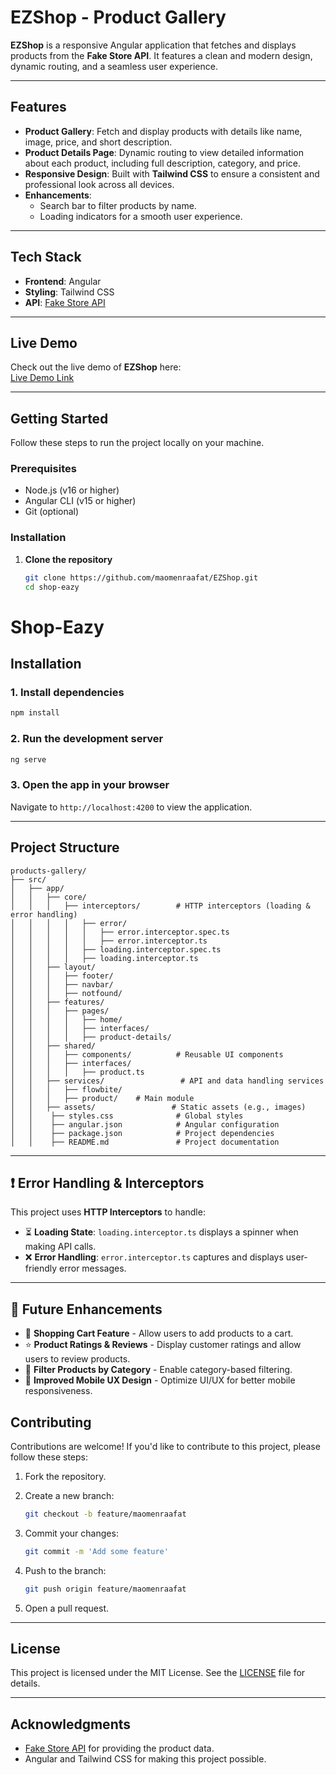# EZShop - Product Gallery

**EZShop** is a responsive Angular application that fetches and displays products from the **Fake Store API**. It features a clean and modern design, dynamic routing, and a seamless user experience.

---

## Features

- **Product Gallery**: Fetch and display products with details like name, image, price, and short description.
- **Product Details Page**: Dynamic routing to view detailed information about each product, including full description, category, and price.
- **Responsive Design**: Built with **Tailwind CSS** to ensure a consistent and professional look across all devices.
- **Enhancements**:
  - Search bar to filter products by name.
  - Loading indicators for a smooth user experience.

---

## Tech Stack

- **Frontend**: Angular
- **Styling**: Tailwind CSS
- **API**: [Fake Store API](https://fakestoreapi.com)

---

## Live Demo

Check out the live demo of **EZShop** here:  
[Live Demo Link](https://ez-shop-vert.vercel.app/) <!-- Add your live demo link here -->

---

## Getting Started

Follow these steps to run the project locally on your machine.

### Prerequisites

- Node.js (v16 or higher)
- Angular CLI (v15 or higher)
- Git (optional)

### Installation

1. **Clone the repository**
   ```bash
   git clone https://github.com/maomenraafat/EZShop.git
   cd shop-eazy
   ```

# Shop-Eazy

## Installation

### 1. Install dependencies

```bash
npm install
```

### 2. Run the development server

```bash
ng serve
```

### 3. Open the app in your browser

Navigate to `http://localhost:4200` to view the application.

---

## Project Structure

```
products-gallery/
├── src/
│   ├── app/
│   │   ├── core/
│   │   │   ├── interceptors/        # HTTP interceptors (loading & error handling)
│   │   │   │   ├── error/
│   │   │   │   │   ├── error.interceptor.spec.ts
│   │   │   │   │   ├── error.interceptor.ts
│   │   │   │   ├── loading.interceptor.spec.ts
│   │   │   │   ├── loading.interceptor.ts
│   │   ├── layout/
│   │   │   ├── footer/
│   │   │   ├── navbar/
│   │   │   ├── notfound/
│   │   ├── features/
│   │   │   ├── pages/
│   │   │   │   ├── home/
│   │   │   │   ├── interfaces/
│   │   │   │   ├── product-details/
│   │   ├── shared/
│   │   │   ├── components/          # Reusable UI components
│   │   │   ├── interfaces/
│   │   │   │   ├── product.ts
│   │   ├── services/                 # API and data handling services
│   │   │   ├── flowbite/
│   │   │   ├── product/    # Main module
│   │   ├── assets/                 # Static assets (e.g., images)
│   │    ├── styles.css              # Global styles
│   │    ├── angular.json            # Angular configuration
│   │    ├── package.json            # Project dependencies
│   │    ├── README.md               # Project documentation
```

---

## ❗ Error Handling & Interceptors

This project uses **HTTP Interceptors** to handle:

- ⏳ **Loading State**: `loading.interceptor.ts` displays a spinner when making API calls.
- ❌ **Error Handling**: `error.interceptor.ts` captures and displays user-friendly error messages.

---

## 🚀 Future Enhancements

- 🛒 **Shopping Cart Feature** - Allow users to add products to a cart.
- ⭐ **Product Ratings & Reviews** - Display customer ratings and allow users to review products.
- 🎯 **Filter Products by Category** - Enable category-based filtering.
- 📱 **Improved Mobile UX Design** - Optimize UI/UX for better mobile responsiveness.

## Contributing

Contributions are welcome! If you'd like to contribute to this project, please follow these steps:

1. Fork the repository.

2. Create a new branch:
   ```bash
   git checkout -b feature/maomenraafat
   ```
3. Commit your changes:
   ```bash
   git commit -m 'Add some feature'
   ```
4. Push to the branch:
   ```bash
   git push origin feature/maomenraafat
   ```
5. Open a pull request.

---

## License

This project is licensed under the MIT License. See the [LICENSE](LICENSE) file for details.

---

## Acknowledgments

- [Fake Store API](https://fakestoreapi.com/) for providing the product data.
- Angular and Tailwind CSS for making this project possible.
